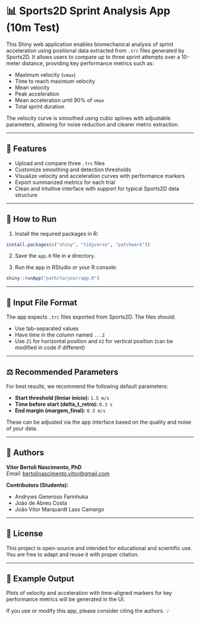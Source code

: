 # 📊 Sports2D Sprint Analysis App (10m Test)

This Shiny web application enables biomechanical analysis of sprint acceleration using positional data extracted from `.trc` files generated by Sports2D. It allows users to compare up to three sprint attempts over a 10-meter distance, providing key performance metrics such as:

- Maximum velocity (`vmax`)
- Time to reach maximum velocity
- Mean velocity
- Peak acceleration
- Mean acceleration until 90% of `vmax`
- Total sprint duration

The velocity curve is smoothed using cubic splines with adjustable parameters, allowing for noise reduction and clearer metric extraction.

---

## 🔧 Features

- Upload and compare three `.trc` files
- Customize smoothing and detection thresholds
- Visualize velocity and acceleration curves with performance markers
- Export summarized metrics for each trial
- Clean and intuitive interface with support for typical Sports2D data structure

---

## 🚀 How to Run

1. Install the required packages in R:

```r
install.packages(c("shiny", "tidyverse", "patchwork"))
```

2. Save the `app.R` file in a directory.

3. Run the app in RStudio or your R console:

```r
shiny::runApp("path/to/your/app.R")
```

---

## 📂 Input File Format

The app expects `.trc` files exported from Sports2D. The files should:
- Use tab-separated values
- Have time in the column named `...2`
- Use `Z1` for horizontal position and `X2` for vertical position (can be modified in code if different)

---

## ⚖️ Recommended Parameters

For best results, we recommend the following default parameters:
- **Start threshold (limiar início):** `1.5 m/s`
- **Time before start (delta_t_retro):** `0.3 s`
- **End margin (margem_final):** `0.3 m/s`

These can be adjusted via the app interface based on the quality and noise of your data.

---

## 👥 Authors

**Vitor Bertoli Nascimento, PhD**  
*Email:* bertolinascimento.vitor@gmail.com

**Contributors (Students):**
- Andryws Generoso Farinhuka
- João de Abreu Costa
- João Vitor Marquardt Lass Camargo

---

## 📜 License

This project is open-source and intended for educational and scientific use. You are free to adapt and reuse it with proper citation.

---

## 📸 Example Output

Plots of velocity and acceleration with time-aligned markers for key performance metrics will be generated in the UI.

If you use or modify this app, please consider citing the authors. 💡
